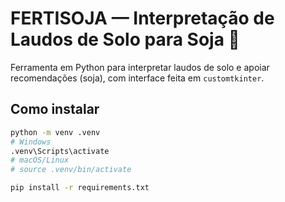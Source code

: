 # FERTISOJA — Interpretação de Laudos de Solo para Soja 🌱

Ferramenta em Python para interpretar laudos de solo e apoiar recomendações (soja), com interface feita em `customtkinter`.

## Como instalar
```bash
python -m venv .venv
# Windows
.venv\Scripts\activate
# macOS/Linux
# source .venv/bin/activate

pip install -r requirements.txt
